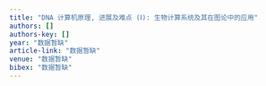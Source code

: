 ```yaml
---
title: "DNA 计算机原理, 进展及难点 (Ⅰ): 生物计算系统及其在图论中的应用"
authors: []
authors-key: []
year: "数据暂缺"
article-link: "数据暂缺"
venue: "数据暂缺"
bibex: "数据暂缺"
---
```

